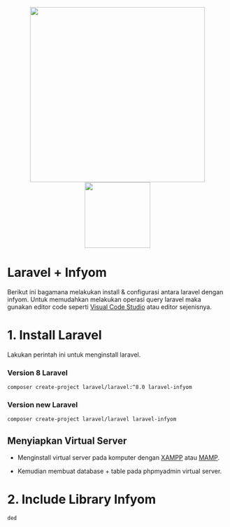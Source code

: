 <p align="center"><a href="https://laravel.com/docs/9.x" target="_blank"><img src="https://raw.githubusercontent.com/laravel/art/master/logo-lockup/5%20SVG/2%20CMYK/1%20Full%20Color/laravel-logolockup-cmyk-red.svg" width="400"></a><a href="https://infyom.com/open-source/laravelgenerator/docs/introduction" target="_blank"><img src="https://assets.infyom.com/open-source/infyom-logo.png" width="150"></a></p>

# Laravel + Infyom

Berikut ini bagamana melakukan install & configurasi antara laravel dengan infyom. Untuk memudahkan melakukan operasi query laravel maka gunakan editor code seperti [Visual Code Studio](https://code.visualstudio.com/) atau editor sejenisnya.

# 1. Install Laravel

Lakukan perintah ini untuk menginstall laravel.

### Version 8 Laravel
```
composer create-project laravel/laravel:^8.0 laravel-infyom
```
### Version new Laravel
```
composer create-project laravel/laravel laravel-infyom
```
## Menyiapkan Virtual Server

- Menginstall virtual server pada komputer dengan [XAMPP](https://www.apachefriends.org/download.html) atau [MAMP](https://www.mamp.info/en/downloads/).

- Kemudian membuat database + table pada phpmyadmin virtual server.

# 2. Include Library Infyom

``
ded
``
